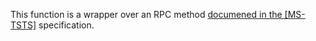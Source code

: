 This function is a wrapper over an RPC method [documened in the [MS-TSTS]](https://learn.microsoft.com/en-us/openspecs/windows_protocols/ms-tsts/fa654a9c-a67f-4e58-9fa7-5dd0ae6305a1) specification.
